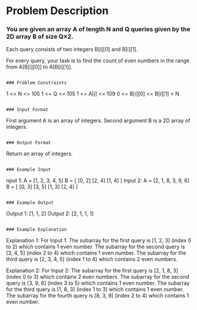 # Problem Description

### You are given an array A of length N and Q queries given by the 2D array B of size Q×2.

Each query consists of two integers B[i][0] and B[i][1].

For every query, your task is to find the count of even numbers in the range from A[B[i][0]] to A[B[i][1]].

```

### Problem Constraints

```

1 <= N <= 105
1 <= Q <= 105
1 <= A[i] <= 109
0 <= B[i][0] <= B[i][1] < N

```

### Input Format

```

First argument A is an array of integers.
Second argument B is a 2D array of integers.

```

### Output Format

```

Return an array of integers.

```

### Example Input

```

nput 1:
A = [1, 2, 3, 4, 5]
B = [ [0, 2]
[2, 4]
[1, 4] ]
Input 2:
A = [2, 1, 8, 3, 9, 6]
B = [ [0, 3]
[3, 5]
[1, 3]
[2, 4] ]

```

### Example Output

```

Output 1:
[1, 1, 2]
Output 2:
[2, 1, 1, 1]

```

### Example Explanation

```

Explanation 1:
For Input 1:
The subarray for the first query is [1, 2, 3] (index 0 to 2) which contains 1 even number.
The subarray for the second query is [3, 4, 5] (index 2 to 4) which contains 1 even number.
The subarray for the third query is [2, 3, 4, 5] (index 1 to 4) which contains 2 even numbers.

Explanation 2:
For Input 2:
The subarray for the first query is [2, 1, 8, 3] (index 0 to 3) which contains 2 even numbers.
The subarray for the second query is [3, 9, 6] (index 3 to 5) which contains 1 even number.
The subarray for the third query is [1, 8, 3] (index 1 to 3) which contains 1 even number.
The subarray for the fourth query is [8, 3, 9] (index 2 to 4) which contains 1 even number.

```

```
